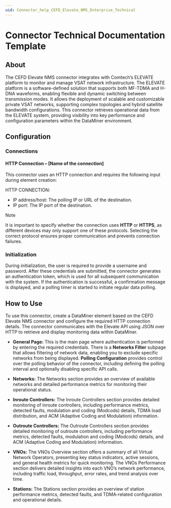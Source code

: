 ```yaml
---
uid: Connector_help_CEFD_Elevate_NMS_Enterprise_Technical
---
```


# Connector Technical Documentation Template

## About

The CEFD Elevate NMS connector integrates with Comtech’s ELEVATE platform to monitor and manage VSAT network infrastructure. The ELEVATE platform is a software-defined solution that supports both MF-TDMA and H-DNA waveforms, enabling flexible and dynamic switching between transmission modes. It allows the deployment of scalable and customizable private VSAT networks, supporting complex topologies and hybrid satellite bandwidth configurations. This connector retrieves operational data from the ELEVATE system, providing visibility into key performance and configuration parameters within the DataMiner environment.

## Configuration

### Connections

#### HTTP Connection – [Name of the connection]

This connector uses an HTTP connection and requires the following input during element creation:

HTTP CONNECTION:

- IP address/host: The polling IP or URL of the destination.
- IP port: The IP port of the destination.
> [!NOTE]  
> It is important to specify whether the connection uses **HTTP** or **HTTPS**, as different devices may only support one of these protocols. Selecting the correct protocol ensures proper communication and prevents connection failures.

### Initialization

During initialization, the user is required to provide a username and password. After these credentials are submitted, the connector generates an authentication token, which is used for all subsequent communication with the system. If the authentication is successful, a confirmation message is displayed, and a polling timer is started to initiate regular data polling.

## How to Use

To use this connector, create a DataMiner element based on the CEFD Elevate NMS connector and configure the required HTTP connection details. The connector communicates with the Elevate API using JSON over HTTP to retrieve and display monitoring data within DataMiner.

- **General Page:** This is the main page where authentication is performed by entering the required credentials. There is a **Networks Filter** subpage that allows filtering of network data, enabling you to exclude specific networks from being displayed. **Polling Configuration** provides control over the polling behavior of the connector, including defining the polling interval and optionally disabling specific API calls.

- **Networks:** The Networks section provides an overview of available networks and detailed performance metrics for monitoring their operational status.  
- **Inroute Controllers:** The Inroute Controllers section provides detailed monitoring of inroute controllers, including performance metrics, detected faults, modulation and coding (Modcods) details, TDMA load distribution, and ACM (Adaptive Coding and Modulation) information.  
- **Outroute Controllers:** The Outroute Controllers section provides detailed monitoring of outroute controllers, including performance metrics, detected faults, modulation and coding (Modcods) details, and ACM (Adaptive Coding and Modulation) information.  
- **VNOs:** The VNOs Overview section offers a summary of all Virtual Network Operators, presenting key status indicators, active sessions, and general health metrics for quick monitoring. The VNOs Performance section delivers detailed insights into each VNO’s network performance, including traffic load, throughput, error rates, and trend analysis over time.  
- **Stations:** The Stations section provides an overview of station performance metrics, detected faults, and TDMA-related configuration and operational details.
